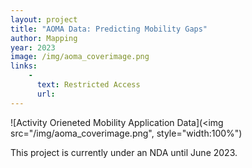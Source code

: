 ```yaml
---
layout: project
title: "AOMA Data: Predicting Mobility Gaps"
author: Mapping
year: 2023
image: /img/aoma_coverimage.png
links:
    -
      text: Restricted Access
      url: 
---
```

![Activity Orieneted Mobility Application Data](<img src="/img/aoma_coverimage.png", style="width:100%")

This project is currently under an NDA until June 2023.